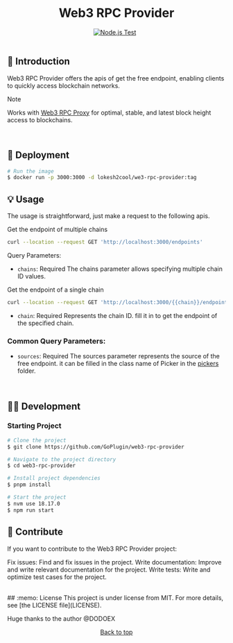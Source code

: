 <div align="center" id="top">

&#xa0;

</div>
<h1 align="center">Web3 RPC Provider</h1>
<div align="center">
  <a href="https://github.com/GoPlugin/web3-rpc-provider/actions/workflows/node.yml"><img alt="Node.js Test" src="https://github.com/GoPlugin/web3-rpc-provider/actions/workflows/node.yml/badge.svg"/></a>
  &#xa0;
</div>
<br>

## :dart: Introduction

Web3 RPC Provider offers the apis of get the free endpoint, enabling clients to quickly access blockchain networks.

> [!NOTE]
> Works with [Web3 RPC Proxy](https://github.com/GoPlugin/web3-rpc-proxy) for optimal, stable, and latest block height access to blockchains.

<br>

## :rocket: Deployment

```bash
# Run the image
$ docker run -p 3000:3000 -d lokesh2cool/we3-rpc-provider:tag
```

## :bulb: Usage
The usage is straightforward, just make a request to the following apis.

Get the endpoint of multiple chains
```bash
curl --location --request GET 'http://localhost:3000/endpoints'
```

Query Parameters:

- `chains`: Required
    The chains parameter allows specifying multiple chain ID values.

Get the endpoint of a single chain
```bash
curl --location --request GET 'http://localhost:3000/{{chain}}/endpoints'
```

- `chain`: Required
    Represents the chain ID. fill it in to get the endpoint of the specified chain.

### Common Query Parameters:

- `sources`: Required
    The sources parameter represents the source of the free endpoint. it can be filled in the class name of Picker in the [pickers](src/pickers) folder.

<br>

## :technologist: Development

### Starting Project
```bash
# Clone the project
$ git clone https://github.com/GoPlugin/web3-rpc-provider

# Navigate to the project directory
$ cd web3-rpc-provider

# Install project dependencies
$ pnpm install

# Start the project
$ nvm use 18.17.0
$ npm run start
```

## :busts_in_silhouette: Contribute
If you want to contribute to the Web3 RPC Provider project:

Fix issues: Find and fix issues in the project.
Write documentation: Improve and write relevant documentation for the project.
Write tests: Write and optimize test cases for the project.


<br>
## :memo: License
This project is under license from MIT. For more details, see [the LICENSE file](LICENSE).

Huge thanks to the author @DODOEX 
&#xa0;

<div align="center"><a href="#top">Back to top</a></div>
